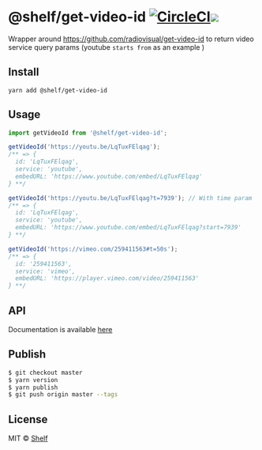 # @shelf/get-video-id [![CircleCI](https://app.circleci.com/pipelines/github/shelfio/get-video-id)](https://app.circleci.com/pipelines/github/shelfio/get-video-id)![](https://img.shields.io/badge/code_style-prettier-ff69b4.svg)

Wrapper around https://github.com/radiovisual/get-video-id to return video service query params (youtube `starts from` as an example )

## Install

```shell script
yarn add @shelf/get-video-id
```

## Usage

```js
import getVideoId from '@shelf/get-video-id';

getVideoId('https://youtu.be/LqTuxFElqag');
/** => {
  id: 'LqTuxFElqag',
  service: 'youtube',
  embedURL: 'https://www.youtube.com/embed/LqTuxFElqag'
} **/

getVideoId('https://youtu.be/LqTuxFElqag?t=7939'); // With time param
/** => {
  id: 'LqTuxFElqag',
  service: 'youtube',
  embedURL: 'https://www.youtube.com/embed/LqTuxFElqag?start=7939'
} **/

getVideoId('https://vimeo.com/259411563#t=50s');
/** => {
  id: '259411563',
  service: 'vimeo',
  embedURL: 'https://player.vimeo.com/video/259411563'
} **/
```

## API

Documentation is available [here](https://github.com/radiovisual/get-video-id)

## Publish

```sh
$ git checkout master
$ yarn version
$ yarn publish
$ git push origin master --tags
```

## License

MIT © [Shelf](https://shelf.io)
